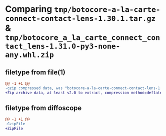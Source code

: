 # Comparing `tmp/botocore-a-la-carte-connect-contact-lens-1.30.1.tar.gz` & `tmp/botocore_a_la_carte_connect_contact_lens-1.31.0-py3-none-any.whl.zip`

## filetype from file(1)

```diff
@@ -1 +1 @@
-gzip compressed data, was "botocore-a-la-carte-connect-contact-lens-1.30.1.tar", last modified: Thu Jul  6 01:44:55 2023, max compression
+Zip archive data, at least v2.0 to extract, compression method=deflate
```

## filetype from diffoscope

```diff
@@ -1 +1 @@
-GzipFile
+ZipFile
```

